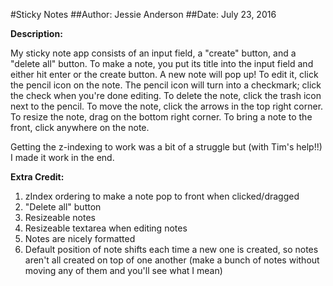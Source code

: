 #Sticky Notes
##Author: Jessie Anderson
##Date: July 23, 2016

**Description:**

My sticky note app consists of an input field, a "create" button, and a "delete all" button. To make a note, you put its title into the input field and either hit enter or the create button. A new note will pop up! To edit it, click the pencil icon on the note. The pencil icon will turn into a checkmark; click the check when you're done editing. To delete the note, click the trash icon next to the pencil. To move the note, click the arrows in the top right corner. To resize the note, drag on the bottom right corner. To bring a note to the front, click anywhere on the note.

Getting the z-indexing to work was a bit of a struggle but (with Tim's help!!) I made it work in the end.

**Extra Credit:**

1. zIndex ordering to make a note pop to front when clicked/dragged
2. "Delete all" button
3. Resizeable notes
4. Resizeable textarea when editing notes
5. Notes are nicely formatted
6. Default position of note shifts each time a new one is created, so notes aren't all created on top of one another (make a bunch of notes without moving any of them and you'll see what I mean)